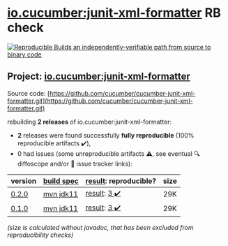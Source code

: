 [io.cucumber:junit-xml-formatter](https://central.sonatype.com/artifact/io.cucumber/junit-xml-formatter/0.2.0/versions) RB check
=======

[![Reproducible Builds](https://reproducible-builds.org/images/logos/rb.svg) an independently-verifiable path from source to binary code](https://reproducible-builds.org/)

## Project: [io.cucumber:junit-xml-formatter](https://central.sonatype.com/artifact/io.cucumber/junit-xml-formatter/0.2.0/versions)

Source code: [https://github.com/cucumber/cucumber-junit-xml-formatter.git](https://github.com/cucumber/cucumber-junit-xml-formatter.git)

rebuilding **2 releases** of io.cucumber:junit-xml-formatter:
- **2** releases were found successfully **fully reproducible** (100% reproducible artifacts :heavy_check_mark:),
- 0 had issues (some unreproducible artifacts :warning:, see eventual :mag: diffoscope and/or :memo: issue tracker links):

| version | [build spec](/BUILDSPEC.md) | [result](https://reproducible-builds.org/docs/jvm/): reproducible? | size |
| -- | --------- | ------ | -- |
| [0.2.0](https://central.sonatype.com/artifact/io.cucumber/junit-xml-formatter/0.2.0/pom) | [mvn jdk11](junit-xml-formatter-0.2.0.buildspec) | [result](junit-xml-formatter-0.2.0.buildinfo): [3 :heavy_check_mark: ](junit-xml-formatter-0.2.0.buildcompare) | 29K |
| [0.1.0](https://central.sonatype.com/artifact/io.cucumber/junit-xml-formatter/0.1.0/pom) | [mvn jdk11](junit-xml-formatter-0.1.0.buildspec) | [result](junit-xml-formatter-0.1.0.buildinfo): [3 :heavy_check_mark: ](junit-xml-formatter-0.1.0.buildcompare) | 29K |

<i>(size is calculated without javadoc, that has been excluded from reproducibility checks)</i>
